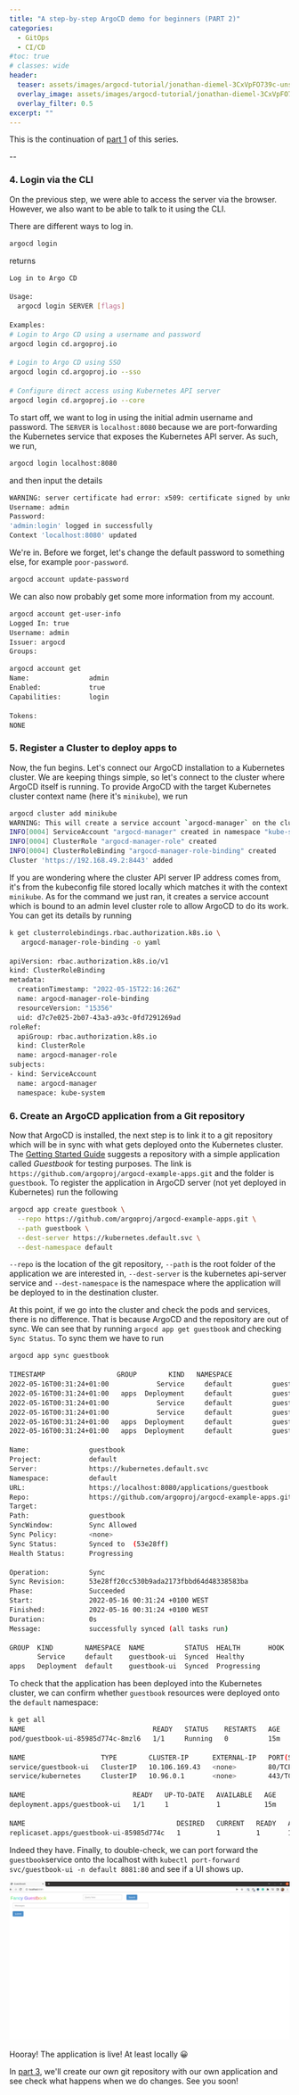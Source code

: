 ```yaml
---
title: "A step-by-step ArgoCD demo for beginners (PART 2)"
categories:
  - GitOps
  - CI/CD
#toc: true
# classes: wide
header:
  teaser: assets/images/argocd-tutorial/jonathan-diemel-3CxVpFO739c-unsplash.jpg
  overlay_image: assets/images/argocd-tutorial/jonathan-diemel-3CxVpFO739c-unsplash.jpg
  overlay_filter: 0.5
excerpt: ""
---
```


This is the continuation of [part 1](https://torresdacosta.com/argocd-demo-part-1) of this series.

\-- 

### 4. Login via the CLI
On the previous step, we were able to access the server via the browser. However, we also want to be able to talk to it using the CLI.

There are different ways to log in.

```bash
argocd login
```
returns
```bash
Log in to Argo CD

Usage:
  argocd login SERVER [flags]

Examples:
# Login to Argo CD using a username and password
argocd login cd.argoproj.io

# Login to Argo CD using SSO
argocd login cd.argoproj.io --sso

# Configure direct access using Kubernetes API server
argocd login cd.argoproj.io --core
```
To start off, we want to log in using the initial admin username and password. The `SERVER` is `localhost:8080` because we are port-forwarding the Kubernetes service that exposes the Kubernetes API server. As such, we run,
```bash
argocd login localhost:8080
```
and then input the details
```bash
WARNING: server certificate had error: x509: certificate signed by unknown authority. Proceed insecurely (y/n)? y
Username: admin
Password: 
'admin:login' logged in successfully
Context 'localhost:8080' updated
```

We're in. Before we forget, let's change the default password to something else, for example `poor-password`.

```bash
argocd account update-password
```
We can also now probably get some more information from my account. 
```bash
argocd account get-user-info
Logged In: true
Username: admin
Issuer: argocd
Groups: 
```
```bash
argocd account get
Name:               admin
Enabled:            true
Capabilities:       login

Tokens:
NONE
```

### 5. Register a Cluster to deploy apps to

Now, the fun begins. Let's connect our ArgoCD installation to a Kubernetes cluster. We are keeping things simple, so let's connect to the cluster where ArgoCD itself is running. To provide ArgoCD with the target Kubernetes cluster context name (here it's `minikube`), we run
```bash
argocd cluster add minikube
WARNING: This will create a service account `argocd-manager` on the cluster referenced by context `minikube` with full cluster level admin privileges. Do you want to continue [y/N]? y
INFO[0004] ServiceAccount "argocd-manager" created in namespace "kube-system" 
INFO[0004] ClusterRole "argocd-manager-role" created    
INFO[0004] ClusterRoleBinding "argocd-manager-role-binding" created 
Cluster 'https://192.168.49.2:8443' added

```
If you are wondering where the cluster API server IP address comes from, it's from the kubeconfig file stored locally which matches it with the context `minikube`. As for the command we just ran, it creates a service account which is bound to an admin level cluster role to allow ArgoCD to do its work. You can get its details by running
```bash
k get clusterrolebindings.rbac.authorization.k8s.io \
   argocd-manager-role-binding -o yaml

apiVersion: rbac.authorization.k8s.io/v1
kind: ClusterRoleBinding
metadata:
  creationTimestamp: "2022-05-15T22:16:26Z"
  name: argocd-manager-role-binding
  resourceVersion: "15356"
  uid: d7c7e025-2b07-43a3-a93c-0fd7291269ad
roleRef:
  apiGroup: rbac.authorization.k8s.io
  kind: ClusterRole
  name: argocd-manager-role
subjects:
- kind: ServiceAccount
  name: argocd-manager
  namespace: kube-system
```

### 6. Create an ArgoCD application from a Git repository

Now that ArgoCD is installed, the next step is to link it to a git repository which will be in sync with what gets deployed onto the Kubernetes cluster. The [Getting Started Guide](https://argo-cd.readthedocs.io/en/stable/getting_started/) suggests a repository with a simple application called *Guestbook* for testing purposes. The link is `https://github.com/argoproj/argocd-example-apps.git` and the folder is `guestbook`. To register the application in ArgoCD server (not yet deployed in Kubernetes) run the following
```bash
argocd app create guestbook \
  --repo https://github.com/argoproj/argocd-example-apps.git \
  --path guestbook \
  --dest-server https://kubernetes.default.svc \
  --dest-namespace default
```

`--repo` is the location of the git repository, `--path` is the root folder of the application we are interested in, `--dest-server` is the kubernetes api-server service and `--dest-namespace` is the namespace where the application will be deployed to in the destination cluster.

At this point, if we go into the cluster and check the pods and services, there is no difference. That is because ArgoCD and the repository are out of sync. We can see that by running `argocd app get guestbook` and checking `Sync Status`. To sync them we have to run 
```bash
argocd app sync guestbook

TIMESTAMP                  GROUP        KIND   NAMESPACE                  NAME    STATUS    HEALTH        HOOK  MESSAGE
2022-05-16T00:31:24+01:00            Service     default          guestbook-ui  OutOfSync  Missing              
2022-05-16T00:31:24+01:00   apps  Deployment     default          guestbook-ui  OutOfSync  Missing              
2022-05-16T00:31:24+01:00            Service     default          guestbook-ui    Synced  Healthy              
2022-05-16T00:31:24+01:00            Service     default          guestbook-ui    Synced   Healthy              service/guestbook-ui created
2022-05-16T00:31:24+01:00   apps  Deployment     default          guestbook-ui  OutOfSync  Missing              deployment.apps/guestbook-ui created
2022-05-16T00:31:24+01:00   apps  Deployment     default          guestbook-ui    Synced  Progressing              deployment.apps/guestbook-ui created

Name:               guestbook
Project:            default
Server:             https://kubernetes.default.svc
Namespace:          default
URL:                https://localhost:8080/applications/guestbook
Repo:               https://github.com/argoproj/argocd-example-apps.git
Target:             
Path:               guestbook
SyncWindow:         Sync Allowed
Sync Policy:        <none>
Sync Status:        Synced to  (53e28ff)
Health Status:      Progressing

Operation:          Sync
Sync Revision:      53e28ff20cc530b9ada2173fbbd64d48338583ba
Phase:              Succeeded
Start:              2022-05-16 00:31:24 +0100 WEST
Finished:           2022-05-16 00:31:24 +0100 WEST
Duration:           0s
Message:            successfully synced (all tasks run)

GROUP  KIND        NAMESPACE  NAME          STATUS  HEALTH       HOOK  MESSAGE
       Service     default    guestbook-ui  Synced  Healthy            service/guestbook-ui created
apps   Deployment  default    guestbook-ui  Synced  Progressing        deployment.apps/guestbook-ui created
```

To check that the application has been deployed into the Kubernetes cluster, we can confirm whether `guestbook` resources were deployed onto the `default` namespace:
```bash
k get all 
NAME                                READY   STATUS    RESTARTS   AGE
pod/guestbook-ui-85985d774c-8mzl6   1/1     Running   0          15m

NAME                   TYPE        CLUSTER-IP      EXTERNAL-IP   PORT(S)   AGE
service/guestbook-ui   ClusterIP   10.106.169.43   <none>        80/TCP    15m
service/kubernetes     ClusterIP   10.96.0.1       <none>        443/TCP   2d9h

NAME                           READY   UP-TO-DATE   AVAILABLE   AGE
deployment.apps/guestbook-ui   1/1     1            1           15m

NAME                                      DESIRED   CURRENT   READY   AGE
replicaset.apps/guestbook-ui-85985d774c   1         1         1       15m
```
Indeed they have. Finally, to double-check, we can port forward the `guestbook`service onto the localhost with `kubectl port-forward svc/guestbook-ui -n default 8081:80` and see if a UI shows up.

![guestbook-screenshot](../assets/images/argocd-tutorial/guestbook-screenshot.png)

Hooray! The application is live! At least locally :grinning:

In [part 3](https://torresdacosta.com/argocd-demo-part-3), we'll create our own git repository with our own application and see check what happens when we do changes. See you soon!